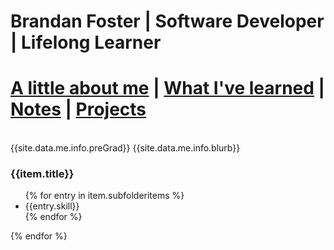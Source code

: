 # Brandan Foster | Software Developer | Lifelong Learner

# [A little about me](about.md)   | [What I've learned](cv.md) | [Notes](/pages/notes.md) | [Projects](/pages/projects.md)
<br>
{{site.data.me.info.preGrad}}
{{site.data.me.info.blurb}}
<br>
<h3>{{item.title}}</h3>
<ul>
{% for entry in item.subfolderitems %}
<li>{{entry.skill}}</li>
{% endfor %}
</ul>
{% endfor %}